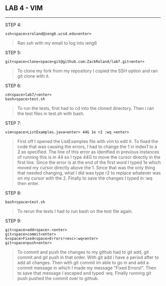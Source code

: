 ## **LAB 4 - VIM**
---
STEP 4:

```
ssh<space>zroland@ieng6.ucsd.edu<enter>
```
> Ran ssh with my email to log into ieng6

STEP 5:

```
git<space>clone<space>git@github.com:ZackRoland/lab7.git<enter>
```
> To clone my fork from my repository I copied the SSH option and ran
> git clone with it.

STEP 6:

```
cd<space>lab7/<enter>
bash<space>test.sh
```
> To run the tests, first had to cd into the cloned directory. Then i
> ran the test files in test.sh with bash.

STEP 7:

```
vim<space>ListExamples.java<enter> 44G 1e r2 :wq <enter>
```
> First off I opened the ListExamples file with vim to edit it.
> To fixed the code that was causing the errors, I had to change the 1
> in index1 to a 2 as specified. The line of this error as identfied in previous
> instances of running this is in 44 so I type 44G to move the cursor directly
> in the first line. Since the error is at the end of the first word I typed 1e
> which moved my cursor directly above the 1. Since that was the only thing that
> needed changing, what I did was type r2 to replace whatever was on my cursor with
> the 2. Finally to save the changes I typed in :wq then enter.

STEP 8:
```
bash<space>test.sh
```
> To rerun the tests I had to run bash on the test file again.

STEP 9:

```
git<space>add<space>.<enter>
git<space>commit<enter>
G<space>Fixed<space>Errors!<esc>:wq<enter>
git<space>push<enter>
```
> To commit and push the changes to my github had to git add, git commit and
> git push in that order. With git add i have a period after to add all changes.
> Then with git commit im able to go in and add a commit message in which I
> made my message "Fixed Errors!". Then to save that message I escaped and typed
> :wq. Finally running git push pushed the commit over to github.
